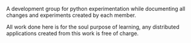 A development group for python experimentation while documenting all changes and experiments created by each member.

All work done here is for the soul purpose of learning, any distributed applications created from this work is free of charge.